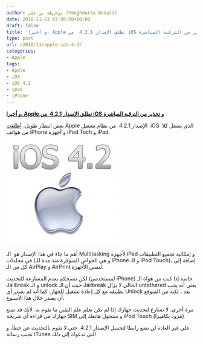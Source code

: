 ```yaml
---
author: يوغرطة بن علي (Youghourta Benali)
date: 2010-11-23 07:58:50+00:00
draft: false
title: 'و أخيرا، Apple تطلق الإصدار 4.2.1  من iOS و تحذير من الترقية المباشرة '
type: post
url: /2010/11/apple-ios-4-2/
categories:
- Apple
tags:
- Apple
- iOS
- iOS 4.2
- ipad
- iPhone
---
```


**[و أخيرا، Apple تطلق الإصدار 4.2.1  من iOS و تحذير من الترقية المباشرة](https://www.it-scoop.com/2010/11/apple-ios-4-2/)**


بعض انتظار طويل، [أطلقت](http://www.apple.com/pr/library/2010/11/22ios.html) Apple الإصدار 4.2.1  من نظام تشغيل  iOS  الذي يشغل كلا من هواتف iPhone و أجهزة iPod Toch و iPad.
[![](ios-42-300x288.jpg)
](https://www.it-scoop.com/2010/11/apple-ios-4-2/)

أهم ما جاء في هذا الإصدار هو  الـ Multitasking لأجهزة iPad و إمكانية تجميع التطبيقات في مجلدات (و هي الخواص المتوفرة منذ مدة للـ iPhone و الـ iPod Touch)، إضافة إلى كل من الـ AirPlay و AirPrint لنفس الأجهزة.

لكن ننصحكم بعدم المسارعة للتحديث (لمستخدمي iPhone) خاصة إذا كنت من هواة الـ Jailbreak و الـ unlock حيث أن الـ Jailbreak الحالي لا يزال untethered يعني أنه يجب تطبيقه مع كل إعادة تشغيل للجهاز، كما أنه لم يصدر أي Unlock بعد ، لكنه من المتوقع أن يصدر خلال هذا الأسبوع.

مرة أخرى، لا تسارع لتحديث جهازك إذا لم تكن تعلم علم اليقين ما تقوم به. لأنك قد تمنع جهازك من قراءة أي شريحة SIM و ستحول هاتفك إلى iPod Touch (مزود بكاميرا)

على غير العادة لن نضع رابطا لتحميل الإصدار 4.2.1  حتى لا تقوم بالتحديث عن خطأ، و تجنب رسالة iTunes التي تدعوك إلى ذلك
